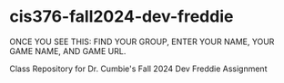 # cis376-fall2024-dev-freddie

ONCE YOU SEE THIS: FIND YOUR GROUP, ENTER YOUR NAME, YOUR GAME NAME, AND GAME URL.

Class Repository for Dr. Cumbie's Fall 2024 Dev Freddie Assignment
